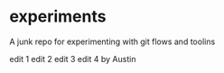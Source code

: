 experiments
===========

A junk repo for experimenting with git flows and toolins

edit 1
edit 2
edit 3
edit 4 by Austin